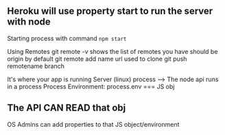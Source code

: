 ## Heroku will use property start to run the server with node

Starting process with command `npm start`

Using Remotes
git remote -v shows the list of remotes you have
should be origin by default
git remote add name url used to clone
git push remotename branch


It's where your app is running
Server (linux) process --> The node api runs in a process
Process 
Environment: process.env === JS obj
## The API CAN READ that obj
OS Admins can add properties to that JS object/environment